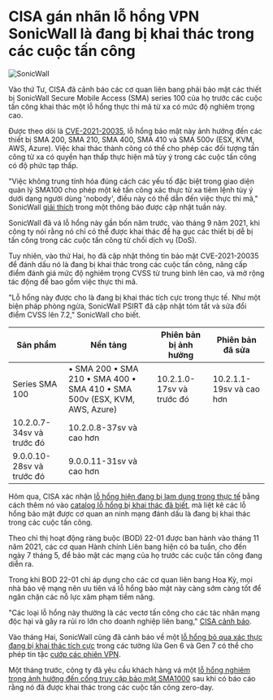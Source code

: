 # CISA gán nhãn lỗ hổng VPN SonicWall là đang bị khai thác trong các cuộc tấn công

![SonicWall](https://www.bleepstatic.com/content/hl-images/2025/02/14/SonicWall.jpg)

Vào thứ Tư, CISA đã cảnh báo các cơ quan liên bang phải bảo mật các thiết bị SonicWall Secure Mobile Access (SMA) series 100 của họ trước các cuộc tấn công khai thác một lỗ hổng thực thi mã từ xa có mức độ nghiêm trọng cao.

Được theo dõi là [CVE-2021-20035](https://nvd.nist.gov/vuln/detail/CVE-2021-20035), lỗ hổng bảo mật này ảnh hưởng đến các thiết bị SMA 200, SMA 210, SMA 400, SMA 410 và SMA 500v (ESX, KVM, AWS, Azure). Việc khai thác thành công có thể cho phép các đối tượng tấn công từ xa có quyền hạn thấp thực hiện mã tùy ý trong các cuộc tấn công có độ phức tạp thấp.

"Việc không trung tính hóa đúng cách các yếu tố đặc biệt trong giao diện quản lý SMA100 cho phép một kẻ tấn công xác thực từ xa tiêm lệnh tùy ý dưới dạng người dùng 'nobody', điều này có thể dẫn đến việc thực thi mã," SonicWall [giải thích](https://psirt.global.sonicwall.com/vuln-detail/SNWLID-2021-0022) trong một thông báo được cập nhật tuần này.

SonicWall đã vá lỗ hổng này gần bốn năm trước, vào tháng 9 năm 2021, khi công ty nói rằng nó chỉ có thể được khai thác để hạ gục các thiết bị dễ bị tấn công trong các cuộc tấn công từ chối dịch vụ (DoS).

Tuy nhiên, vào thứ Hai, họ đã cập nhật thông tin bảo mật CVE-2021-20035 để đánh dấu nó là đang bị khai thác trong các cuộc tấn công, nâng cấp điểm đánh giá mức độ nghiêm trọng CVSS từ trung bình lên cao, và mở rộng tác động để bao gồm việc thực thi mã.

"Lỗ hổng này được cho là đang bị khai thác tích cực trong thực tế. Như một biện pháp phòng ngừa, SonicWall PSIRT đã cập nhật tóm tắt và sửa đổi điểm CVSS lên 7.2," SonicWall cho biết.

| **Sản phẩm**               | **Nền tảng**                                                              | **Phiên bản bị ảnh hưởng**      | **Phiên bản đã sửa**        |
| ------------------------- | ------------------------------------------------------------------------- | ------------------------- | ------------------------ |
| Series SMA 100            | • SMA 200 • SMA 210 • SMA 400 • SMA 410 • SMA 500v (ESX, KVM, AWS, Azure) | 10.2.1.0-17sv và trước đó | 10.2.1.1-19sv và cao hơn |
| 10.2.0.7-34sv và trước đó | 10.2.0.8-37sv và cao hơn                                                  |                           |                          |
| 9.0.0.10-28sv và trước đó | 9.0.0.11-31sv và cao hơn                                                  |                           |                          |

Hôm qua, CISA xác nhận [lỗ hổng hiện đang bị lạm dụng trong thực tế](https://www.cisa.gov/news-events/alerts/2025/04/16/cisa-adds-one-known-exploited-vulnerability-catalog) bằng cách thêm nó vào [catalog lỗ hổng bị khai thác đã biết](https://www.cisa.gov/known-exploited-vulnerabilities-catalog?search%5Fapi%5Ffulltext=CVE-2021-20035&field%5Fdate%5Fadded%5Fwrapper=all&field%5Fcve=&sort%5Fby=field%5Fdate%5Fadded&items%5Fper%5Fpage=20&url=), mà liệt kê các lỗ hổng bảo mật được cơ quan an ninh mạng đánh dấu là đang bị khai thác trong các cuộc tấn công.

Theo chỉ thị hoạt động ràng buộc (BOD) 22-01 được ban hành vào tháng 11 năm 2021, các cơ quan Hành chính Liên bang hiện có ba tuần, cho đến ngày 7 tháng 5, để bảo mật các mạng của họ trước các cuộc tấn công đang diễn ra.

Trong khi BOD 22-01 chỉ áp dụng cho các cơ quan liên bang Hoa Kỳ, mọi nhà bảo vệ mạng nên ưu tiên vá lỗ hổng bảo mật này càng sớm càng tốt để ngăn chặn các nỗ lực xâm phạm tiềm năng.

"Các loại lỗ hổng này thường là các vectơ tấn công cho các tác nhân mạng độc hại và gây ra rủi ro lớn cho doanh nghiệp liên bang," [CISA cảnh báo](http://www.cisa.gov/news-events/alerts/2025/03/19/cisa-adds-three-known-exploited-vulnerabilities-catalog).

Vào tháng Hai, SonicWall cũng đã cảnh báo về một [lỗ hổng bỏ qua xác thực đang bị khai thác tích cực](https://www.bleepingcomputer.com/news/security/sonicwall-firewall-bug-leveraged-in-attacks-after-poc-exploit-release/) trong các tường lửa Gen 6 và Gen 7 có thể cho phép tin tặc [cướp các phiên VPN](https://www.bleepingcomputer.com/news/security/sonicwall-firewall-exploit-lets-hackers-hijack-vpn-sessions-patch-now/).

Một tháng trước, công ty đã yêu cầu khách hàng vá một [lỗ hổng nghiêm trọng ảnh hưởng đến cổng truy cập bảo mật SMA1000](https://www.bleepingcomputer.com/news/security/sonicwall-warns-of-sma1000-rce-flaw-exploited-in-zero-day-attacks/) sau khi có báo cáo rằng nó đã được khai thác trong các cuộc tấn công zero-day.